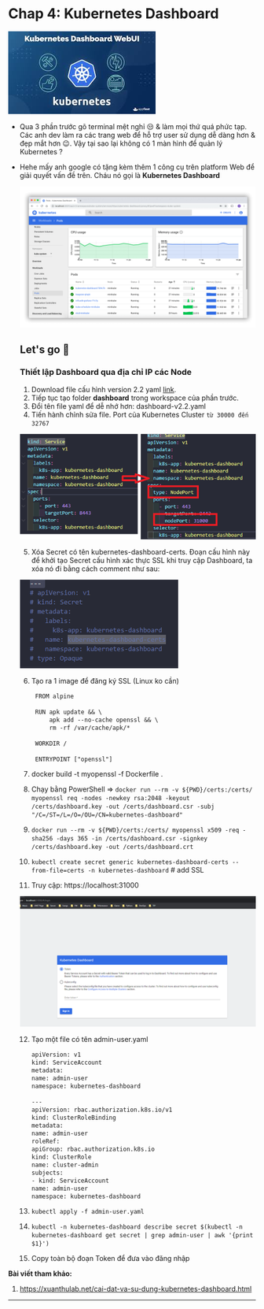 # Chap 4: Kubernetes Dashboard

   ![image info](./../images/1.jpg) 

   * Qua 3 phần trước gõ terminal mệt nghỉ :unamused: & làm mọi thứ quá phức tạp. Các anh dev làm ra các trang web để hỗ trợ user sử dụng dễ dàng hơn & đẹp mắt hơn :wink:. Vậy tại sao lại không có 1 màn hình để quản lý Kubernetes ?
   * Hehe mấy anh google có tặng kèm thêm 1 công cụ trên platform Web để giải quyết vấn đề trên. Cháu nó gọi là **Kubernetes Dashboard**

     ![image info](./../images/17.png) 


      ## Let's go :hammer:

      ### Thiết lập Dashboard qua địa chỉ IP các Node
        1. Download file cấu hình version 2.2 yaml [link](https://raw.githubusercontent.com/kubernetes/dashboard/v2.2.0/aio/deploy/recommended.yaml).
        2. Tiếp tục tạo folder **dashboard** trong workspace của phần trước.
        3. Đổi tên file yaml để dễ nhớ hơn: dashboard-v2.2.yaml
        4. Tiến hành chỉnh sửa file. Port của Kubernetes Cluster `từ 30000 đến 32767`

      ![image info](./../images/18.png) 

        5. Xóa Secret có tên kubernetes-dashboard-certs. Đoạn cấu hình này để khởi tạo Secret cấu hình xác thực SSL khi truy cập Dashboard, ta xóa nó đi bằng cách comment như sau:

       ![image info](./../images/19.png) 

        6. Tạo ra 1 image để đăng ký SSL (Linux ko cần)

                FROM alpine

                RUN apk update && \
                    apk add --no-cache openssl && \
                    rm -rf /var/cache/apk/*

                WORKDIR /

                ENTRYPOINT ["openssl"]

        7.  docker build -t myopenssl -f Dockerfile .
        8.  Chạy bằng PowerShell =>  `docker run --rm -v ${PWD}/certs:/certs/ myopenssl req -nodes -newkey rsa:2048 -keyout /certs/dashboard.key -out /certs/dashboard.csr -subj "/C=/ST=/L=/O=/OU=/CN=kubernetes-dashboard"`
        9.  `docker run --rm -v ${PWD}/certs:/certs/ myopenssl x509 -req -sha256 -days 365 -in /certs/dashboard.csr -signkey /certs/dashboard.key -out /certs/dashboard.crt`
        10. `kubectl create secret generic kubernetes-dashboard-certs --from-file=certs -n kubernetes-dashboard` # add SSL
        11. Truy cập: https://localhost:31000

       ![image info](./../images/20.png)

        12. Tạo một file có tên admin-user.yaml

                apiVersion: v1
                kind: ServiceAccount
                metadata:
                name: admin-user
                namespace: kubernetes-dashboard

                ---
                apiVersion: rbac.authorization.k8s.io/v1
                kind: ClusterRoleBinding
                metadata:
                name: admin-user
                roleRef:
                apiGroup: rbac.authorization.k8s.io
                kind: ClusterRole
                name: cluster-admin
                subjects:
                - kind: ServiceAccount
                name: admin-user
                namespace: kubernetes-dashboard

        13. `kubectl apply -f admin-user.yaml`
        14. `kubectl -n kubernetes-dashboard describe secret $(kubectl -n kubernetes-dashboard get secret | grep admin-user | awk '{print $1}')`
        15. Copy toàn bộ đoạn Token để đưa vào đăng nhập

**Bài viết tham khảo:**
  1. https://xuanthulab.net/cai-dat-va-su-dung-kubernetes-dashboard.html
---

      